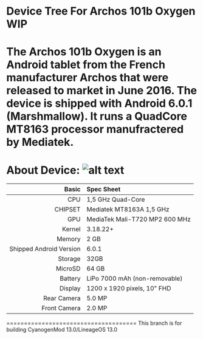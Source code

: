 Device Tree For Archos 101b Oxygen WIP
=================================================
The Archos 101b Oxygen  is an Android tablet from the French manufacturer Archos that were released to market in June 2016. The device is shipped with Android 6.0.1 (Marshmallow). It runs a QuadCore MT8163 processor manufractered by Mediatek.
=================================================
About Device:
![alt text](https://www.archos.com/img/products/tablets/oxygen/archos_101boxygen/gallery/archos_101boxygen-large_01.png)
=====================================
Basic   | Spec Sheet
-------:|:-------------------------
CPU     | 1,5 GHz Quad-Core 
CHIPSET | Mediatek MT8163A 1,5 GHz
GPU     | MediaTek Mali-T720 MP2 600 MHz 
Kernel  | 3.18.22+
Memory  | 2 GB
Shipped Android Version | 6.0.1
Storage | 32GB
MicroSD | 64 GB
Battery | LiPo 7000 mAh (non-removable)
Display | 1200 x 1920 pixels, 10" FHD
Rear Camera  | 5.0 MP
Front Camera | 2.0 MP
=====================================
This branch is for building CyanogenMod 13.0/LineageOS 13.0

